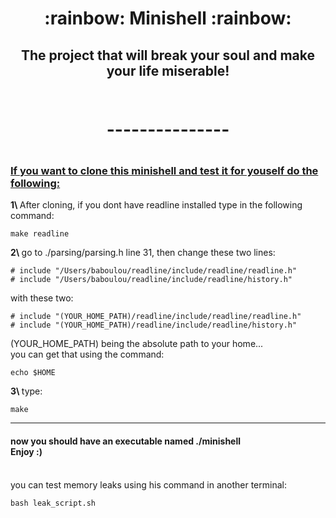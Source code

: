 <h1 align=center>
	<b> :rainbow: Minishell :rainbow: </b>
	<br>
</h1>

<h2 align=center>
	<b> The project that will break your soul and make your life miserable! </b>
	<br>
	<br>
	<h1 align=center>---------------<h1>

</h2>

<h3>
	<p>
		<u>If you want to clone this minishell and test it for youself do the following:</u>
		<br>
	</p>
</h3>

<div>
	<p class="text-left">	<b>1\    </b> After cloning, if you dont have readline installed type in the following command: </p>
	
	
	make readline
 </div>

 <div>
	<p>	<b>2\    </b> go to ./parsing/parsing.h line 31, then change these two lines:</p>

 	# include "/Users/baboulou/readline/include/readline/readline.h"
	# include "/Users/baboulou/readline/include/readline/history.h"
 </div>

 <div>
	 with these two:

  	# include "(YOUR_HOME_PATH)/readline/include/readline/readline.h"
	# include "(YOUR_HOME_PATH)/readline/include/readline/history.h"
 </div>

 <div>
	(YOUR_HOME_PATH) being the absolute path to your home...
	<br>
	you can get that using the command:
	
	echo $HOME
 </div>

 <div>
	 <p>	<b>3\    </b>type: </p>

  	make
 </div>
 
 ---

<h4>
	now you should have an executable named ./minishell
	<br>
	Enjoy :)
</h4>

<br>

<div>
	you can test memory leaks using his command in another terminal:

 	bash leak_script.sh
</div>
